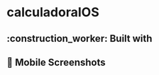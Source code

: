 # calculadoraIOS

<h2> :construction_worker: Built with <h2>



## <h2>:iphone: Mobile Screenshots </h2>
